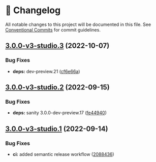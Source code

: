 <!-- markdownlint-disable --><!-- textlint-disable -->

# 📓 Changelog

All notable changes to this project will be documented in this file. See
[Conventional Commits](https://conventionalcommits.org) for commit guidelines.

## [3.0.0-v3-studio.3](https://github.com/sanity-io/example-dashboard-widget-cats/compare/v3.0.0-v3-studio.2...v3.0.0-v3-studio.3) (2022-10-07)

### Bug Fixes

- **deps:** dev-preview.21 ([cf6e66a](https://github.com/sanity-io/example-dashboard-widget-cats/commit/cf6e66aa6b76a426eb9b600a504957335e17736a))

## [3.0.0-v3-studio.2](https://github.com/sanity-io/example-dashboard-widget-cats/compare/v3.0.0-v3-studio.1...v3.0.0-v3-studio.2) (2022-09-15)

### Bug Fixes

- **deps:** sanity 3.0.0-dev-preview.17 ([fe44940](https://github.com/sanity-io/example-dashboard-widget-cats/commit/fe4494099c757ffab9cf3fa856643ee71aa6956a))

## [3.0.0-v3-studio.1](https://github.com/sanity-io/example-dashboard-widget-cats/compare/v3.0.0-v3-studio.0...v3.0.0-v3-studio.1) (2022-09-14)

### Bug Fixes

- **ci:** added semantic release workflow ([2088436](https://github.com/sanity-io/example-dashboard-widget-cats/commit/2088436dadd9106d11b789c59ab0cc48e9fcb182))
